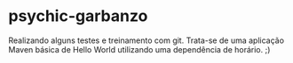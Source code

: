# psychic-garbanzo
Realizando alguns testes e treinamento com git.
Trata-se de uma aplicação Maven básica de Hello World utilizando uma dependência de horário.
;)